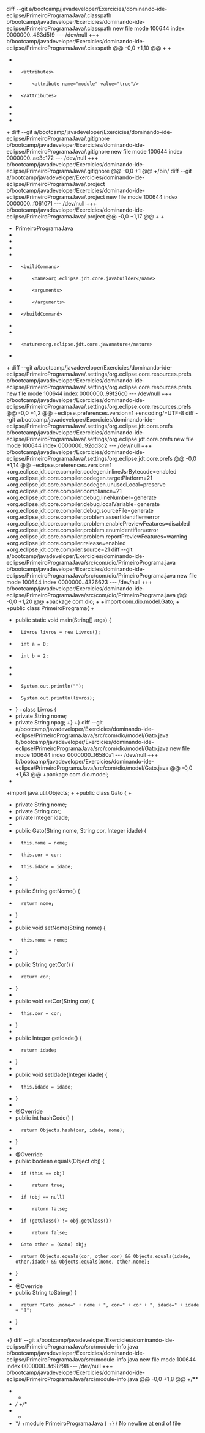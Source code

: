 diff --git a/bootcamp/javadeveloper/Exercicies/dominando-ide-eclipse/PrimeiroProgramaJava/.classpath b/bootcamp/javadeveloper/Exercicies/dominando-ide-eclipse/PrimeiroProgramaJava/.classpath
new file mode 100644
index 0000000..463d5f9
--- /dev/null
+++ b/bootcamp/javadeveloper/Exercicies/dominando-ide-eclipse/PrimeiroProgramaJava/.classpath
@@ -0,0 +1,10 @@
+<?xml version="1.0" encoding="UTF-8"?>
+<classpath>
+	<classpathentry kind="con" path="org.eclipse.jdt.launching.JRE_CONTAINER/org.eclipse.jdt.internal.debug.ui.launcher.StandardVMType/JavaSE-21">
+		<attributes>
+			<attribute name="module" value="true"/>
+		</attributes>
+	</classpathentry>
+	<classpathentry kind="src" path="src"/>
+	<classpathentry kind="output" path="bin"/>
+</classpath>
diff --git a/bootcamp/javadeveloper/Exercicies/dominando-ide-eclipse/PrimeiroProgramaJava/.gitignore b/bootcamp/javadeveloper/Exercicies/dominando-ide-eclipse/PrimeiroProgramaJava/.gitignore
new file mode 100644
index 0000000..ae3c172
--- /dev/null
+++ b/bootcamp/javadeveloper/Exercicies/dominando-ide-eclipse/PrimeiroProgramaJava/.gitignore
@@ -0,0 +1 @@
+/bin/
diff --git a/bootcamp/javadeveloper/Exercicies/dominando-ide-eclipse/PrimeiroProgramaJava/.project b/bootcamp/javadeveloper/Exercicies/dominando-ide-eclipse/PrimeiroProgramaJava/.project
new file mode 100644
index 0000000..f061071
--- /dev/null
+++ b/bootcamp/javadeveloper/Exercicies/dominando-ide-eclipse/PrimeiroProgramaJava/.project
@@ -0,0 +1,17 @@
+<?xml version="1.0" encoding="UTF-8"?>
+<projectDescription>
+	<name>PrimeiroProgramaJava</name>
+	<comment></comment>
+	<projects>
+	</projects>
+	<buildSpec>
+		<buildCommand>
+			<name>org.eclipse.jdt.core.javabuilder</name>
+			<arguments>
+			</arguments>
+		</buildCommand>
+	</buildSpec>
+	<natures>
+		<nature>org.eclipse.jdt.core.javanature</nature>
+	</natures>
+</projectDescription>
diff --git a/bootcamp/javadeveloper/Exercicies/dominando-ide-eclipse/PrimeiroProgramaJava/.settings/org.eclipse.core.resources.prefs b/bootcamp/javadeveloper/Exercicies/dominando-ide-eclipse/PrimeiroProgramaJava/.settings/org.eclipse.core.resources.prefs
new file mode 100644
index 0000000..99f26c0
--- /dev/null
+++ b/bootcamp/javadeveloper/Exercicies/dominando-ide-eclipse/PrimeiroProgramaJava/.settings/org.eclipse.core.resources.prefs
@@ -0,0 +1,2 @@
+eclipse.preferences.version=1
+encoding/<project>=UTF-8
diff --git a/bootcamp/javadeveloper/Exercicies/dominando-ide-eclipse/PrimeiroProgramaJava/.settings/org.eclipse.jdt.core.prefs b/bootcamp/javadeveloper/Exercicies/dominando-ide-eclipse/PrimeiroProgramaJava/.settings/org.eclipse.jdt.core.prefs
new file mode 100644
index 0000000..92dd3c2
--- /dev/null
+++ b/bootcamp/javadeveloper/Exercicies/dominando-ide-eclipse/PrimeiroProgramaJava/.settings/org.eclipse.jdt.core.prefs
@@ -0,0 +1,14 @@
+eclipse.preferences.version=1
+org.eclipse.jdt.core.compiler.codegen.inlineJsrBytecode=enabled
+org.eclipse.jdt.core.compiler.codegen.targetPlatform=21
+org.eclipse.jdt.core.compiler.codegen.unusedLocal=preserve
+org.eclipse.jdt.core.compiler.compliance=21
+org.eclipse.jdt.core.compiler.debug.lineNumber=generate
+org.eclipse.jdt.core.compiler.debug.localVariable=generate
+org.eclipse.jdt.core.compiler.debug.sourceFile=generate
+org.eclipse.jdt.core.compiler.problem.assertIdentifier=error
+org.eclipse.jdt.core.compiler.problem.enablePreviewFeatures=disabled
+org.eclipse.jdt.core.compiler.problem.enumIdentifier=error
+org.eclipse.jdt.core.compiler.problem.reportPreviewFeatures=warning
+org.eclipse.jdt.core.compiler.release=enabled
+org.eclipse.jdt.core.compiler.source=21
diff --git a/bootcamp/javadeveloper/Exercicies/dominando-ide-eclipse/PrimeiroProgramaJava/src/com/dio/PrimeiroPrograma.java b/bootcamp/javadeveloper/Exercicies/dominando-ide-eclipse/PrimeiroProgramaJava/src/com/dio/PrimeiroPrograma.java
new file mode 100644
index 0000000..4326623
--- /dev/null
+++ b/bootcamp/javadeveloper/Exercicies/dominando-ide-eclipse/PrimeiroProgramaJava/src/com/dio/PrimeiroPrograma.java
@@ -0,0 +1,20 @@
+package com.dio;
+
+import com.dio.model.Gato;
+
+public class PrimeiroPrograma{
+
+	public static void main(String[] args) {
+		Livros livros = new Livros();
+		int a = 0;
+		int b = 2;
+		
+		
+		System.out.println("");
+		System.out.println(livros);
+	}
+class Livros {
+	private String nome;
+	private String npag;
+}
+}
diff --git a/bootcamp/javadeveloper/Exercicies/dominando-ide-eclipse/PrimeiroProgramaJava/src/com/dio/model/Gato.java b/bootcamp/javadeveloper/Exercicies/dominando-ide-eclipse/PrimeiroProgramaJava/src/com/dio/model/Gato.java
new file mode 100644
index 0000000..16580a1
--- /dev/null
+++ b/bootcamp/javadeveloper/Exercicies/dominando-ide-eclipse/PrimeiroProgramaJava/src/com/dio/model/Gato.java
@@ -0,0 +1,63 @@
+package com.dio.model;
+
+import java.util.Objects;
+
+public class Gato {
+
+	private String nome;
+	private String cor;
+	private Integer idade;
+
+	public Gato(String nome, String cor, Integer idade) {
+		this.nome = nome;
+		this.cor = cor;
+		this.idade = idade;
+	}
+
+	public String getNome() {
+		return nome;
+	}
+
+	public void setNome(String nome) {
+		this.nome = nome;
+	}
+
+	public String getCor() {
+		return cor;
+	}
+
+	public void setCor(String cor) {
+		this.cor = cor;
+	}
+
+	public Integer getIdade() {
+		return idade;
+	}
+
+	public void setIdade(Integer idade) {
+		this.idade = idade;
+	}
+
+	@Override
+	public int hashCode() {
+		return Objects.hash(cor, idade, nome);
+	}
+
+	@Override
+	public boolean equals(Object obj) {
+		if (this == obj)
+			return true;
+		if (obj == null)
+			return false;
+		if (getClass() != obj.getClass())
+			return false;
+		Gato other = (Gato) obj;
+		return Objects.equals(cor, other.cor) && Objects.equals(idade, other.idade) && Objects.equals(nome, other.nome);
+	}
+
+	@Override
+	public String toString() {
+		return "Gato [nome=" + nome + ", cor=" + cor + ", idade=" + idade + "]";
+	}
+
+}
diff --git a/bootcamp/javadeveloper/Exercicies/dominando-ide-eclipse/PrimeiroProgramaJava/src/module-info.java b/bootcamp/javadeveloper/Exercicies/dominando-ide-eclipse/PrimeiroProgramaJava/src/module-info.java
new file mode 100644
index 0000000..fd98f98
--- /dev/null
+++ b/bootcamp/javadeveloper/Exercicies/dominando-ide-eclipse/PrimeiroProgramaJava/src/module-info.java
@@ -0,0 +1,8 @@
+/**
+ * 
+ */
+/**
+ * 
+ */
+module PrimeiroProgramaJava {
+}
\ No newline at end of file
